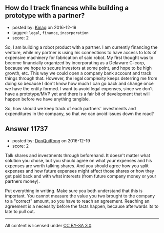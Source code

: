## How do I track finances while building a prototype with a partner?

- posted by: [Kmag](https://stackexchange.com/users/4605749/kmag) on 2016-12-19
- tagged: `legal`, `finance`, `incorporation`
- score: 2

So, I am building a robot product with a partner. I am currently financing the venture, while my partner is using his connections to have access to lots of expensive machinery for fabrication of said robot. My first thought was to become financially organized by incorporating as a Delaware C-corp, because we hope to secure investors at some point, and hope to be high growth, etc. This way we could open a company bank account and track things through that. However, the legal complexity keeps deterring me from doing so because I don't know how much I can go back and change once we have the entity formed. I want to avoid legal expenses, since we don't have a prototype/MVP yet and there is a fair bit of development that will happen before we have anything tangible.

So, how should we keep track of each partners' investments and expenditures in the company, so that we can avoid issues down the road?


## Answer 11737

- posted by: [DonQuiKong](https://stackexchange.com/users/9739821/donquikong) on 2016-12-19
- score: 2

Talk shares and investments through beforehand. It doesn't matter what solution you chose, but you should agree on what your expenses and his expenses are worth talking shares. And you should agree how you split expenses and how future expenses might affect those shares or how they get paid back and with what interests (from future company money or your partners money).

Put everything in writing. Make sure you both understand that this is important. You cannot measure the value you two brought to the company to a "correct" amount, so you have to reach an agreement. Reaching an agreement is a necessity before the facts happen, because afterwards its to late to pull out.



---

All content is licensed under [CC BY-SA 3.0](https://creativecommons.org/licenses/by-sa/3.0/).

